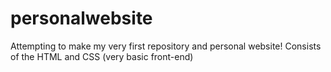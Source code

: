 # personalwebsite
Attempting to make my very first repository and personal website!
Consists of the HTML and CSS (very basic front-end)
